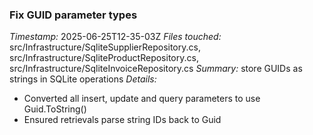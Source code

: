 ### Fix GUID parameter types
*Timestamp:* 2025-06-25T12-35-03Z
*Files touched:* src/Infrastructure/SqliteSupplierRepository.cs, src/Infrastructure/SqliteProductRepository.cs, src/Infrastructure/SqliteInvoiceRepository.cs
*Summary:* store GUIDs as strings in SQLite operations
*Details:*
- Converted all insert, update and query parameters to use Guid.ToString()
- Ensured retrievals parse string IDs back to Guid
